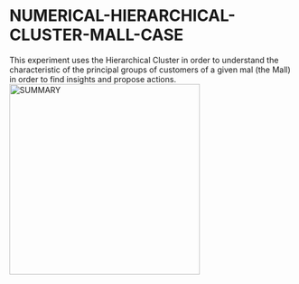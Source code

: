 # NUMERICAL-HIERARCHICAL-CLUSTER-MALL-CASE
This experiment uses the Hierarchical Cluster in order to understand the characteristic of the principal groups of customers of a given mal (the Mall) in order to find insights and propose actions.
<img width="337" alt="SUMMARY" src="https://user-images.githubusercontent.com/108085752/175387634-da945d6a-8b7c-4590-9034-55d3e71ed664.png">
